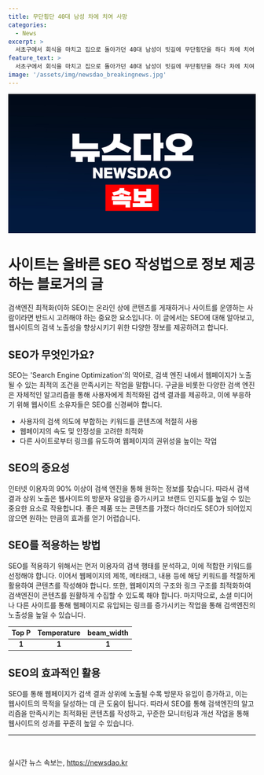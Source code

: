 ```yaml
---
title: 무단횡단 40대 남성 차에 치여 사망
categories:
  - News
excerpt: >
  서초구에서 회식을 마치고 집으로 돌아가던 40대 남성이 빗길에 무단횡단을 하다 차에 치여 숨졌다. 사고 당시 운전자들은 음주나 마약을 하진 않았고, 경찰은 운전자 과실 여부와 사건 경위를 조사 중이다.
feature_text: >
  서초구에서 회식을 마치고 집으로 돌아가던 40대 남성이 빗길에 무단횡단을 하다 차에 치여 숨졌다. 사고 당시 운전자들은 음주나 마약을 하진 않았고, 경찰은 운전자 과실 여부와 사건 경위를 조사 중이다.
image: '/assets/img/newsdao_breakingnews.jpg'
---
```


<p><img src="/assets/img/newsdao_breakingnews.jpg" alt="ontimetimes 속보" /></p>

<h1>사이트는 올바른 SEO 작성법으로 정보 제공하는 블로거의 글<span></span></h1>

<p data-ke-size="size16">검색엔진 최적화(이하 SEO)는 온라인 상에 콘텐츠를 게재하거나 사이트를 운영하는 사람이라면 반드시 고려해야 하는 중요한 요소입니다. 이 글에서는 SEO에 대해 알아보고, 웹사이트의 검색 노출성을 향상시키기 위한 다양한 정보를 제공하려고 합니다.</p>

<h2 data-ke-size="size26">SEO가 무엇인가요?</h2>

<p data-ke-size="size16">SEO는 'Search Engine Optimization'의 약어로, 검색 엔진 내에서 웹페이지가 노출될 수 있는 최적의 조건을 만족시키는 작업을 말합니다. 구글을 비롯한 다양한 검색 엔진은 자체적인 알고리즘을 통해 사용자에게 최적화된 검색 결과를 제공하고, 이에 부응하기 위해 웹사이트 소유자들은 SEO를 신경써야 합니다.</p>

<ul>
<li>사용자의 검색 의도에 부합하는 키워드를 콘텐츠에 적절히 사용</li>
<li>웹페이지의 속도 및 안정성을 고려한 최적화</li>
<li>다른 사이트로부터 링크를 유도하여 웹페이지의 권위성을 높이는 작업</li>
</ul>

<h2 data-ke-size="size26">SEO의 중요성</h2>

<p data-ke-size="size16">인터넷 이용자의 90% 이상이 검색 엔진을 통해 원하는 정보를 찾습니다. 따라서 검색 결과 상위 노출은 웹사이트의 방문자 유입을 증가시키고 브랜드 인지도를 높일 수 있는 중요한 요소로 작용합니다. 좋은 제품 또는 콘텐츠를 가졌다 하더라도 SEO가 되어있지 않으면 원하는 만큼의 효과를 얻기 어렵습니다.</p>

<h2 data-ke-size="size26">SEO를 적용하는 방법</h2>

<p data-ke-size="size16">SEO를 적용하기 위해서는 먼저 이용자의 검색 행태를 분석하고, 이에 적합한 키워드를 선정해야 합니다. 이어서 웹페이지의 제목, 메타태그, 내용 등에 해당 키워드를 적절하게 활용하여 콘텐츠를 작성해야 합니다. 또한, 웹페이지의 구조와 링크 구조를 최적화하여 검색엔진이 콘텐츠를 원활하게 수집할 수 있도록 해야 합니다. 마지막으로, 소셜 미디어나 다른 사이트를 통해 웹페이지로 유입되는 링크를 증가시키는 작업을 통해 검색엔진의 노출성을 높일 수 있습니다.</p>

<table>
<thead>
<tr>
<th style="text-align: center;">Top P</th>
<th style="text-align: center;">Temperature</th>
<th style="text-align: center;">beam_width</th>
</tr>
</thead>
<tbody>
<tr>
<td style="text-align: center; height: 17px;"><b>1</b></td>
<td style="text-align: center; height: 17px;"><b>1</b></td>
<td style="text-align: center; height: 17px;"><b>1</b></td>
</tr>
</tbody>
</table>

<h2 data-ke-size="size26">SEO의 효과적인 활용</h2>

<p data-ke-size="size16">SEO를 통해 웹페이지가 검색 결과 상위에 노출될 수록 방문자 유입이 증가하고, 이는 웹사이트의 목적을 달성하는 데 큰 도움이 됩니다. 따라서 SEO를 통해 검색엔진의 알고리즘을 만족시키는 최적화된 콘텐츠를 작성하고, 꾸준한 모니터링과 개선 작업을 통해 웹사이트의 성과를 꾸준히 높일 수 있습니다.</p>

<hr>

<p data-ke-size="size16">&nbsp;</p>
실시간 뉴스 속보는, <a href="https://newsdao.kr" rel="dofollow">https://newsdao.kr</a>


